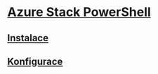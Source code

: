 # [Azure Stack PowerShell](overview.md)
## [Instalace](https://docs.microsoft.com/en-us/azure/azure-stack/azure-stack-powershell-install?toc=/powershell/azure/azure-stack/toc.json)
## [Konfigurace](https://docs.microsoft.com/en-us/azure/azure-stack/azure-stack-powershell-configure?toc=/powershell/azure/azure-stack/toc.json?)
